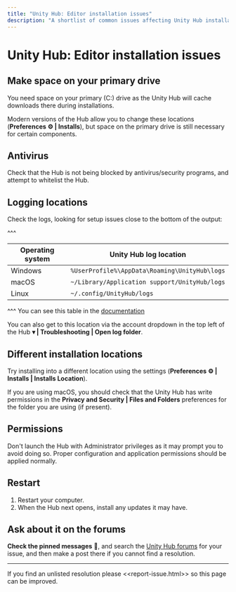 ```yaml
---
title: "Unity Hub: Editor installation issues"
description: "A shortlist of common issues affecting Unity Hub installation."
---
```

# Unity Hub: Editor installation issues
## Make space on your primary drive
You need space on your primary (C:) drive as the Unity Hub will cache downloads there during installations.

Modern versions of the Hub allow you to change these locations (**Preferences ⚙️ | Installs**), but space on the primary drive is still necessary for certain components.

## Antivirus
Check that the Hub is not being blocked by antivirus/security programs, and attempt to whitelist the Hub.

## Logging locations
Check the logs, looking for setup issues close to the bottom of the output:

^^^

| Operating system | Unity Hub log location                        |
|------------------|-----------------------------------------------|
| Windows          | `%UserProfile%\AppData\Roaming\UnityHub\logs` |
| macOS            | `~/Library/Application support/UnityHub/logs` |
| Linux            | `~/.config/UnityHub/logs`                     |
^^^ You can see this table in the [documentation](https://docs.unity3d.com/Manual/LogFiles.html)

You can also get to this location via the account dropdown in the top left of the Hub **▾ | Troubleshooting | Open log folder**.

## Different installation locations
Try installing into a different location using the settings (**Preferences ⚙️ | Installs | Installs Location**).

If you are using macOS, you should check that the Unity Hub has write permissions in the **Privacy and Security | Files and Folders** preferences for the folder you are using (if present).

## Permissions
Don't launch the Hub with Administrator privileges as it may prompt you to avoid doing so. Proper configuration and application permissions should be applied normally.

## Restart
1. Restart your computer.
1. When the Hub next opens, install any updates it may have.


## Ask about it on the forums
**Check the pinned messages** 📌, and search the [Unity Hub forums](https://forum.unity.com/forums/unity-hub.142/) for your issue, and then make a post there if you cannot find a resolution.

---
If you find an unlisted resolution please <<report-issue.html>> so this page can be improved.  

